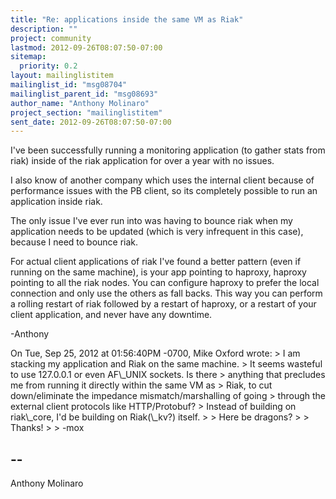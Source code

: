 ```yaml
---
title: "Re: applications inside the same VM as Riak"
description: ""
project: community
lastmod: 2012-09-26T08:07:50-07:00
sitemap:
  priority: 0.2
layout: mailinglistitem
mailinglist_id: "msg08704"
mailinglist_parent_id: "msg08693"
author_name: "Anthony Molinaro"
project_section: "mailinglistitem"
sent_date: 2012-09-26T08:07:50-07:00
---
```



I've been successfully running a monitoring application (to gather stats
from riak) inside of the riak application for over a year with no issues.

I also know of another company which uses the internal client because
of performance issues with the PB client, so its completely possible
to run an application inside riak.

The only issue I've ever run into was having to bounce riak when my
application needs to be updated (which is very infrequent in this case),
because I need to bounce riak.

For actual client applications of riak I've found a better pattern (even
if running on the same machine), is your app pointing to haproxy, haproxy
pointing to all the riak nodes. You can configure haproxy to prefer the
local connection and only use the others as fall backs. This way you
can perform a rolling restart of riak followed by a restart of haproxy,
or a restart of your client application, and never have any downtime.

-Anthony

On Tue, Sep 25, 2012 at 01:56:40PM -0700, Mike Oxford wrote:
&gt; I am stacking my application and Riak on the same machine.
&gt; It seems wasteful to use 127.0.0.1 or even AF\\_UNIX sockets. Is there
&gt; anything that precludes me from running it directly within the same VM as
&gt; Riak, to cut down/eliminate the impedance mismatch/marshalling of going
&gt; through the external client protocols like HTTP/Protobuf?
&gt; Instead of building on riak\\_core, I'd be building on Riak(\\_kv?) itself.
&gt; 
&gt; Here be dragons?
&gt; 
&gt; Thanks!
&gt; 
&gt; -mox

-- 
------------------------------------------------------------------------
Anthony Molinaro 


